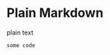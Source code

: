# Plain Markdown
<with stringParam='"default"' number='1' />
plain text

```codeBlockId
some code
```

<let binding='prev.codeBlockId' sum='number + 1' />
<nix print='"${stringParam} ${final.binding} ${toString final.sum}"' />
